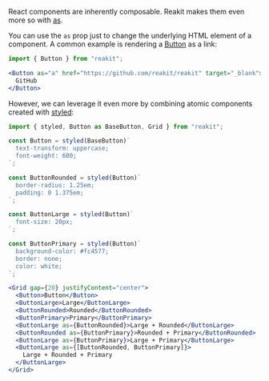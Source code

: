 React components are inherently composable. Reakit makes them even more so with [as](as.md).

You can use the `as` prop just to change the underlying HTML element of a component. A common example is rendering a [Button](../packages/reakit/src/Button/Button.md) as a link:

```jsx
import { Button } from "reakit";

<Button as="a" href="https://github.com/reakit/reakit" target="_blank">
  GitHub
</Button>
```

However, we can leverage it even more by combining atomic components created with [styled](styling.md):

```jsx
import { styled, Button as BaseButton, Grid } from "reakit";

const Button = styled(BaseButton)`
  text-transform: uppercase;
  font-weight: 600;
`;

const ButtonRounded = styled(Button)`
  border-radius: 1.25em;
  padding: 0 1.375em;
`;

const ButtonLarge = styled(Button)`
  font-size: 20px;
`;

const ButtonPrimary = styled(Button)`
  background-color: #fc4577;
  border: none;
  color: white;
`;

<Grid gap={20} justifyContent="center">
  <Button>Button</Button>
  <ButtonLarge>Large</ButtonLarge>
  <ButtonRounded>Rounded</ButtonRounded>
  <ButtonPrimary>Primary</ButtonPrimary>
  <ButtonLarge as={ButtonRounded}>Large + Rounded</ButtonLarge>
  <ButtonRounded as={ButtonPrimary}>Rounded + Primary</ButtonRounded>
  <ButtonLarge as={ButtonPrimary}>Large + Primary</ButtonLarge>
  <ButtonLarge as={[ButtonRounded, ButtonPrimary]}>
    Large + Rounded + Primary
  </ButtonLarge>
</Grid>
```
